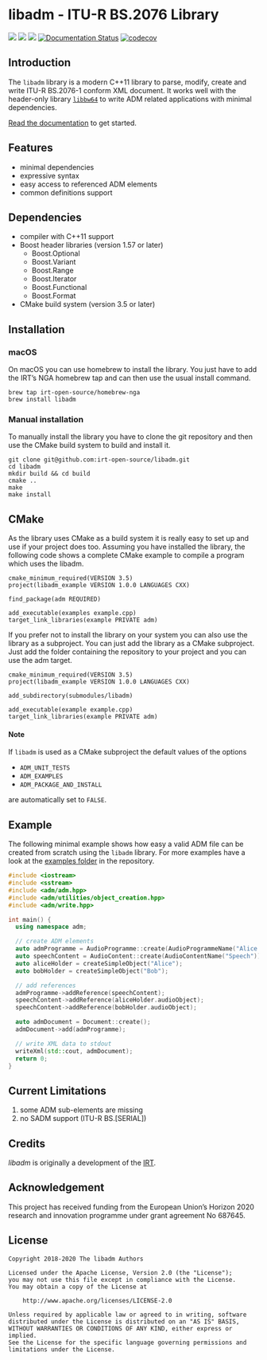 # libadm - ITU-R BS.2076 Library

[![](https://github.com/IRT-Open-Source/libadm/workflows/Linux/badge.svg)](https://github.com/IRT-Open-Source/libadm/actions?workflow=Linux)
[![](https://github.com/IRT-Open-Source/libadm/workflows/macOS/badge.svg)](https://github.com/IRT-Open-Source/libadm/actions?workflow=macOS)
[![](https://github.com/IRT-Open-Source/libadm/workflows/Windows/badge.svg)](https://github.com/IRT-Open-Source/libadm/actions?workflow=Windows)
[![Documentation Status](https://readthedocs.org/projects/libadm/badge/?version=latest)](https://libadm.readthedocs.io/en/latest/?badge=latest)
[![codecov](https://codecov.io/gh/IRT-Open-Source/libadm/branch/master/graph/badge.svg)](https://codecov.io/gh/IRT-Open-Source/libadm)

## Introduction

The `libadm` library is a modern C++11 library to parse, modify, create and
write ITU-R BS.2076-1 conform XML document. It works well with the header-only
library [`libbw64`](https://github.com/irt-open-source/libbw64) to write ADM
related applications with minimal dependencies.

[Read the documentation](https://libadm.readthedocs.io/en/latest/) to get
started.

## Features

- minimal dependencies
- expressive syntax
- easy access to referenced ADM elements
- common definitions support

## Dependencies

- compiler with C++11 support
- Boost header libraries (version 1.57 or later)
  - Boost.Optional
  - Boost.Variant
  - Boost.Range
  - Boost.Iterator
  - Boost.Functional
  - Boost.Format
- CMake build system (version 3.5 or later)

## Installation

### macOS
On macOS you can use homebrew to install the library. You just have to add the IRT’s NGA homebrew tap and can then use the usual install command.

```
brew tap irt-open-source/homebrew-nga
brew install libadm
```

### Manual installation
To manually install the library you have to clone the git repository and then use the CMake build system to build and install it.

```
git clone git@github.com:irt-open-source/libadm.git
cd libadm
mkdir build && cd build
cmake ..
make
make install
```

## CMake
As the library uses CMake as a build system it is really easy to set up and use if your project does too. Assuming you have installed the library, the following code shows a complete CMake example to compile a program which uses the libadm.

```
cmake_minimum_required(VERSION 3.5)
project(libadm_example VERSION 1.0.0 LANGUAGES CXX)

find_package(adm REQUIRED)

add_executable(examples example.cpp)
target_link_libraries(example PRIVATE adm)
```

If you prefer not to install the library on your system you can also use the library as a subproject. You can just add the library as a CMake subproject. Just add the folder containing the repository to your project and you can use the adm target.

```
cmake_minimum_required(VERSION 3.5)
project(libadm_example VERSION 1.0.0 LANGUAGES CXX)

add_subdirectory(submodules/libadm)

add_executable(example example.cpp)
target_link_libraries(example PRIVATE adm)
```

#### Note

If `libadm` is used as a CMake subproject the default values of the options

- `ADM_UNIT_TESTS`
- `ADM_EXAMPLES`
- `ADM_PACKAGE_AND_INSTALL`

are automatically set to `FALSE`.

## Example

The following minimal example shows how easy a valid ADM file can be created
from scratch using the `libadm` library. For more examples have a look at the
[examples folder](examples) in the repository.

```cpp
#include <iostream>
#include <sstream>
#include <adm/adm.hpp>
#include <adm/utilities/object_creation.hpp>
#include <adm/write.hpp>

int main() {
  using namespace adm;

  // create ADM elements
  auto admProgramme = AudioProgramme::create(AudioProgrammeName("Alice and Bob talking"));
  auto speechContent = AudioContent::create(AudioContentName("Speech"));
  auto aliceHolder = createSimpleObject("Alice");
  auto bobHolder = createSimpleObject("Bob");

  // add references
  admProgramme->addReference(speechContent);
  speechContent->addReference(aliceHolder.audioObject);
  speechContent->addReference(bobHolder.audioObject);

  auto admDocument = Document::create();
  admDocument->add(admProgramme);

  // write XML data to stdout
  writeXml(std::cout, admDocument);
  return 0;
}
```

## Current Limitations

1. some ADM sub-elements are missing
2. no SADM support (ITU-R BS.[SERIAL])

## Credits

*libadm* is originally a development of the [IRT](https://www.irt.de).

## Acknowledgement

This project has received funding from the European Union’s Horizon 2020
research and innovation programme under grant agreement No 687645.

## License

```
Copyright 2018-2020 The libadm Authors

Licensed under the Apache License, Version 2.0 (the "License");
you may not use this file except in compliance with the License.
You may obtain a copy of the License at

    http://www.apache.org/licenses/LICENSE-2.0

Unless required by applicable law or agreed to in writing, software
distributed under the License is distributed on an "AS IS" BASIS,
WITHOUT WARRANTIES OR CONDITIONS OF ANY KIND, either express or implied.
See the License for the specific language governing permissions and
limitations under the License.
```
